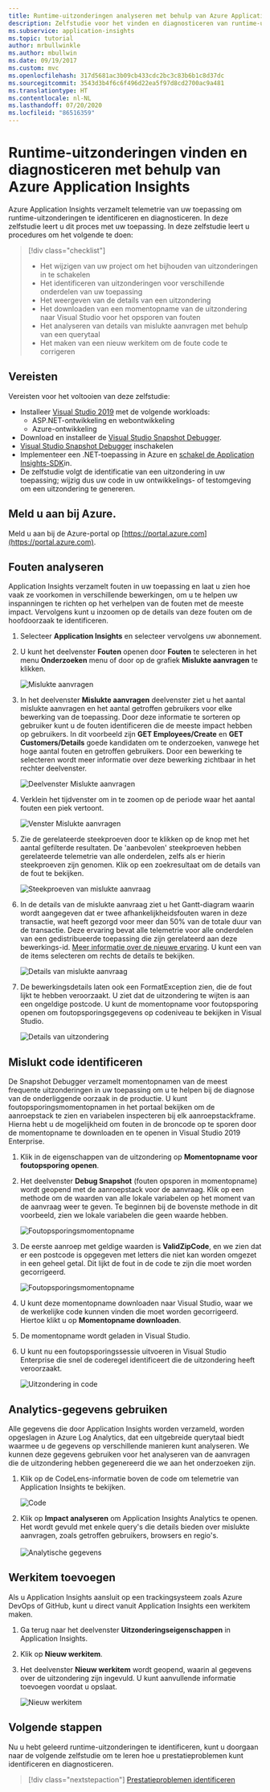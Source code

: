 ```yaml
---
title: Runtime-uitzonderingen analyseren met behulp van Azure Application Insights | Microsoft Docs
description: Zelfstudie voor het vinden en diagnosticeren van runtime-uitzonderingen in uw toepassing met behulp van Azure Application Insights.
ms.subservice: application-insights
ms.topic: tutorial
author: mrbullwinkle
ms.author: mbullwin
ms.date: 09/19/2017
ms.custom: mvc
ms.openlocfilehash: 317d5681ac3b09cb433cdc2bc3c83b6b1c8d37dc
ms.sourcegitcommit: 3543d3b4f6c6f496d22ea5f97d8cd2700ac9a481
ms.translationtype: HT
ms.contentlocale: nl-NL
ms.lasthandoff: 07/20/2020
ms.locfileid: "86516359"
---
```

# <a name="find-and-diagnose-run-time-exceptions-with-azure-application-insights"></a>Runtime-uitzonderingen vinden en diagnosticeren met behulp van Azure Application Insights

Azure Application Insights verzamelt telemetrie van uw toepassing om runtime-uitzonderingen te identificeren en diagnosticeren.  In deze zelfstudie leert u dit proces met uw toepassing.  In deze zelfstudie leert u procedures om het volgende te doen:

> [!div class="checklist"]
> * Het wijzigen van uw project om het bijhouden van uitzonderingen in te schakelen
> * Het identificeren van uitzonderingen voor verschillende onderdelen van uw toepassing
> * Het weergeven van de details van een uitzondering
> * Het downloaden van een momentopname van de uitzondering naar Visual Studio voor het opsporen van fouten
> * Het analyseren van details van mislukte aanvragen met behulp van een querytaal
> * Het maken van een nieuw werkitem om de foute code te corrigeren


## <a name="prerequisites"></a>Vereisten

Vereisten voor het voltooien van deze zelfstudie:

- Installeer [Visual Studio 2019](https://www.visualstudio.com/downloads/) met de volgende workloads:
    - ASP.NET-ontwikkeling en webontwikkeling
    - Azure-ontwikkeling
- Download en installeer de [Visual Studio Snapshot Debugger](https://aka.ms/snapshotdebugger).
- [Visual Studio Snapshot Debugger](../app/snapshot-debugger.md) inschakelen
- Implementeer een .NET-toepassing in Azure en [schakel de Application Insights-SDK](../../azure-monitor/app/asp-net.md)in. 
- De zelfstudie volgt de identificatie van een uitzondering in uw toepassing; wijzig dus uw code in uw ontwikkelings- of testomgeving om een uitzondering te genereren. 

## <a name="log-in-to-azure"></a>Meld u aan bij Azure.
Meld u aan bij de Azure-portal op [https://portal.azure.com](https://portal.azure.com).


## <a name="analyze-failures"></a>Fouten analyseren
Application Insights verzamelt fouten in uw toepassing en laat u zien hoe vaak ze voorkomen in verschillende bewerkingen, om u te helpen uw inspanningen te richten op het verhelpen van de fouten met de meeste impact.  Vervolgens kunt u inzoomen op de details van deze fouten om de hoofdoorzaak te identificeren.   

1. Selecteer **Application Insights** en selecteer vervolgens uw abonnement.  
2. U kunt het deelvenster **Fouten** openen door **Fouten** te selecteren in het menu **Onderzoeken** menu of door op de grafiek **Mislukte aanvragen** te klikken.

    ![Mislukte aanvragen](media/tutorial-runtime-exceptions/failed-requests.png)

3. In het deelvenster **Mislukte aanvragen** deelvenster ziet u het aantal mislukte aanvragen en het aantal getroffen gebruikers voor elke bewerking van de toepassing.  Door deze informatie te sorteren op gebruiker kunt u de fouten identificeren die de meeste impact hebben op gebruikers.  In dit voorbeeld zijn **GET Employees/Create** en **GET Customers/Details** goede kandidaten om te onderzoeken, vanwege het hoge aantal fouten en getroffen gebruikers.  Door een bewerking te selecteren wordt meer informatie over deze bewerking zichtbaar in het rechter deelvenster.

    ![Deelvenster Mislukte aanvragen](media/tutorial-runtime-exceptions/failed-requests-blade.png)

4. Verklein het tijdvenster om in te zoomen op de periode waar het aantal fouten een piek vertoont.

    ![Venster Mislukte aanvragen](media/tutorial-runtime-exceptions/failed-requests-window.png)

5. Zie de gerelateerde steekproeven door te klikken op de knop met het aantal gefilterde resultaten. De 'aanbevolen' steekproeven hebben gerelateerde telemetrie van alle onderdelen, zelfs als er hierin steekproeven zijn genomen. Klik op een zoekresultaat om de details van de fout te bekijken.

    ![Steekproeven van mislukte aanvraag](media/tutorial-runtime-exceptions/failed-requests-search.png)

6. In de details van de mislukte aanvraag ziet u het Gantt-diagram waarin wordt aangegeven dat er twee afhankelijkheidsfouten waren in deze transactie, wat heeft gezorgd voor meer dan 50% van de totale duur van de transactie. Deze ervaring bevat alle telemetrie voor alle onderdelen van een gedistribueerde toepassing die zijn gerelateerd aan deze bewerkings-id. [Meer informatie over de nieuwe ervaring](../../azure-monitor/app/transaction-diagnostics.md). U kunt een van de items selecteren om rechts de details te bekijken. 

    ![Details van mislukte aanvraag](media/tutorial-runtime-exceptions/failed-request-details.png)

7. De bewerkingsdetails laten ook een FormatException zien, die de fout lijkt te hebben veroorzaakt.  U ziet dat de uitzondering te wijten is aan een ongeldige postcode. U kunt de momentopname voor foutopsporing openen om foutopsporingsgegevens op codeniveau te bekijken in Visual Studio.

    ![Details van uitzondering](media/tutorial-runtime-exceptions/failed-requests-exception.png)

## <a name="identify-failing-code"></a>Mislukt code identificeren
De Snapshot Debugger verzamelt momentopnamen van de meest frequente uitzonderingen in uw toepassing om u te helpen bij de diagnose van de onderliggende oorzaak in de productie.  U kunt foutopsporingsmomentopnamen in het portaal bekijken om de aanroepstack te zien en variabelen inspecteren bij elk aanroepstackframe. Hierna hebt u de mogelijkheid om fouten in de broncode op te sporen door de momentopname te downloaden en te openen in Visual Studio 2019 Enterprise.

1. Klik in de eigenschappen van de uitzondering op **Momentopname voor foutopsporing openen**.
2. Het deelvenster **Debug Snapshot** (fouten opsporen in momentopname) wordt geopend met de aanroepstack voor de aanvraag.  Klik op een methode om de waarden van alle lokale variabelen op het moment van de aanvraag weer te geven.  Te beginnen bij de bovenste methode in dit voorbeeld, zien we lokale variabelen die geen waarde hebben.

    ![Foutopsporingsmomentopname](media/tutorial-runtime-exceptions/debug-snapshot-01.png)

3. De eerste aanroep met geldige waarden is **ValidZipCode**, en we zien dat er een postcode is opgegeven met letters die niet kan worden omgezet in een geheel getal.  Dit lijkt de fout in de code te zijn die moet worden gecorrigeerd.

    ![Foutopsporingsmomentopname](media/tutorial-runtime-exceptions/debug-snapshot-02.png)

4. U kunt deze momentopname downloaden naar Visual Studio, waar we de werkelijke code kunnen vinden die moet worden gecorrigeerd. Hiertoe klikt u op **Momentopname downloaden**.
5. De momentopname wordt geladen in Visual Studio.
6. U kunt nu een foutopsporingssessie uitvoeren in Visual Studio Enterprise die snel de coderegel identificeert die de uitzondering heeft veroorzaakt.

    ![Uitzondering in code](media/tutorial-runtime-exceptions/exception-code.png)


## <a name="use-analytics-data"></a>Analytics-gegevens gebruiken
Alle gegevens die door Application Insights worden verzameld, worden opgeslagen in Azure Log Analytics, dat een uitgebreide querytaal biedt waarmee u de gegevens op verschillende manieren kunt analyseren.  We kunnen deze gegevens gebruiken voor het analyseren van de aanvragen die de uitzondering hebben gegenereerd die we aan het onderzoeken zijn. 

1. Klik op de CodeLens-informatie boven de code om telemetrie van Application Insights te bekijken.

    ![Code](media/tutorial-runtime-exceptions/codelens.png)

1. Klik op **Impact analyseren** om Application Insights Analytics te openen.  Het wordt gevuld met enkele query's die details bieden over mislukte aanvragen, zoals getroffen gebruikers, browsers en regio's.<br><br>![Analytische gegevens](media/tutorial-runtime-exceptions/analytics.png)<br>

## <a name="add-work-item"></a>Werkitem toevoegen
Als u Application Insights aansluit op een trackingsysteem zoals Azure DevOps of GitHub, kunt u direct vanuit Application Insights een werkitem maken.

1. Ga terug naar het deelvenster **Uitzonderingseigenschappen** in Application Insights.
2. Klik op **Nieuw werkitem**.
3. Het deelvenster **Nieuw werkitem** wordt geopend, waarin al gegevens over de uitzondering zijn ingevuld.  U kunt aanvullende informatie toevoegen voordat u opslaat.

    ![Nieuw werkitem](media/tutorial-runtime-exceptions/new-work-item.png)

## <a name="next-steps"></a>Volgende stappen
Nu u hebt geleerd runtime-uitzonderingen te identificeren, kunt u doorgaan naar de volgende zelfstudie om te leren hoe u prestatieproblemen kunt identificeren en diagnosticeren.

> [!div class="nextstepaction"]
> [Prestatieproblemen identificeren](../../azure-monitor/learn/tutorial-performance.md)
